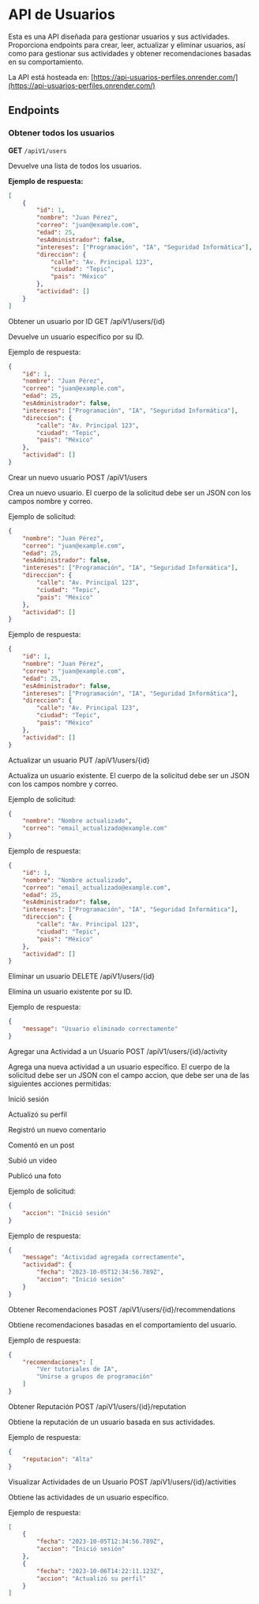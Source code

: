 # API de Usuarios

Esta es una API diseñada para gestionar usuarios y sus actividades. Proporciona endpoints para crear, leer, actualizar y eliminar usuarios, así como para gestionar sus actividades y obtener recomendaciones basadas en su comportamiento.

La API está hosteada en: [https://api-usuarios-perfiles.onrender.com/](https://api-usuarios-perfiles.onrender.com/)

## Endpoints

### Obtener todos los usuarios

**GET** `/apiV1/users`

Devuelve una lista de todos los usuarios.

**Ejemplo de respuesta:**
```json
[
    {
        "id": 1,
        "nombre": "Juan Pérez",
        "correo": "juan@example.com",
        "edad": 25,
        "esAdministrador": false,
        "intereses": ["Programación", "IA", "Seguridad Informática"],
        "direccion": {
            "calle": "Av. Principal 123",
            "ciudad": "Tepic",
            "pais": "México"
        },
        "actividad": []
    }
]
```
Obtener un usuario por ID
GET /apiV1/users/{id}

Devuelve un usuario específico por su ID.

Ejemplo de respuesta:
```json
{
    "id": 1,
    "nombre": "Juan Pérez",
    "correo": "juan@example.com",
    "edad": 25,
    "esAdministrador": false,
    "intereses": ["Programación", "IA", "Seguridad Informática"],
    "direccion": {
        "calle": "Av. Principal 123",
        "ciudad": "Tepic",
        "pais": "México"
    },
    "actividad": []
}
```
Crear un nuevo usuario
POST /apiV1/users

Crea un nuevo usuario. El cuerpo de la solicitud debe ser un JSON con los campos nombre y correo.

Ejemplo de solicitud:
```json
{
    "nombre": "Juan Pérez",
    "correo": "juan@example.com",
    "edad": 25,
    "esAdministrador": false,
    "intereses": ["Programación", "IA", "Seguridad Informática"],
    "direccion": {
        "calle": "Av. Principal 123",
        "ciudad": "Tepic",
        "pais": "México"
    },
    "actividad": []
}
```
Ejemplo de respuesta:
```json
{
    "id": 1,
    "nombre": "Juan Pérez",
    "correo": "juan@example.com",
    "edad": 25,
    "esAdministrador": false,
    "intereses": ["Programación", "IA", "Seguridad Informática"],
    "direccion": {
        "calle": "Av. Principal 123",
        "ciudad": "Tepic",
        "pais": "México"
    },
    "actividad": []
}
```
Actualizar un usuario
PUT /apiV1/users/{id}

Actualiza un usuario existente. El cuerpo de la solicitud debe ser un JSON con los campos nombre y correo.

Ejemplo de solicitud:
```json
{
    "nombre": "Nombre actualizado",
    "correo": "email_actualizado@example.com"
}
```
Ejemplo de respuesta:
```json
{
    "id": 1,
    "nombre": "Nombre actualizado",
    "correo": "email_actualizado@example.com",
    "edad": 25,
    "esAdministrador": false,
    "intereses": ["Programación", "IA", "Seguridad Informática"],
    "direccion": {
        "calle": "Av. Principal 123",
        "ciudad": "Tepic",
        "pais": "México"
    },
    "actividad": []
}
```
Eliminar un usuario
DELETE /apiV1/users/{id}

Elimina un usuario existente por su ID.

Ejemplo de respuesta:

```json
{
    "message": "Usuario eliminado correctamente"
}
```
Agregar una Actividad a un Usuario
POST /apiV1/users/{id}/activity

Agrega una nueva actividad a un usuario específico. El cuerpo de la solicitud debe ser un JSON con el campo accion, que debe ser una de las siguientes acciones permitidas:

Inició sesión

Actualizó su perfil

Registró un nuevo comentario

Comentó en un post

Subió un video

Publicó una foto

Ejemplo de solicitud:
```json
{
    "accion": "Inició sesión"
}
```
Ejemplo de respuesta:
```json
{
    "message": "Actividad agregada correctamente",
    "actividad": {
        "fecha": "2023-10-05T12:34:56.789Z",
        "accion": "Inició sesión"
    }
}
```
Obtener Recomendaciones
POST /apiV1/users/{id}/recommendations

Obtiene recomendaciones basadas en el comportamiento del usuario.

Ejemplo de respuesta:
```json
{
    "recomendaciones": [
        "Ver tutoriales de IA",
        "Unirse a grupos de programación"
    ]
}
```
Obtener Reputación
POST /apiV1/users/{id}/reputation

Obtiene la reputación de un usuario basada en sus actividades.

Ejemplo de respuesta:
```json
{
    "reputacion": "Alta"
}
```
Visualizar Actividades de un Usuario
POST /apiV1/users/{id}/activities

Obtiene las actividades de un usuario específico.

Ejemplo de respuesta:
```json
[
    {
        "fecha": "2023-10-05T12:34:56.789Z",
        "accion": "Inició sesión"
    },
    {
        "fecha": "2023-10-06T14:22:11.123Z",
        "accion": "Actualizó su perfil"
    }
]
```